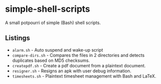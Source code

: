 # simple-shell-scripts
A small potpourri of simple (Bash) shell scripts.

## Listings
+ `alarm.sh` - Auto suspend and wake-up script
+ `compare-dirs.sh` - Compares the files in 2 directories and detects
duplicates based on MD5 checksums.
+ `createpdf.sh` - Create a pdf document from a plaintext document.
+ `resigner.sh` - Resigns an apk with user debug information.
+ `timesheets.sh` - Plaintext timesheet management with Bash and LaTeX.
